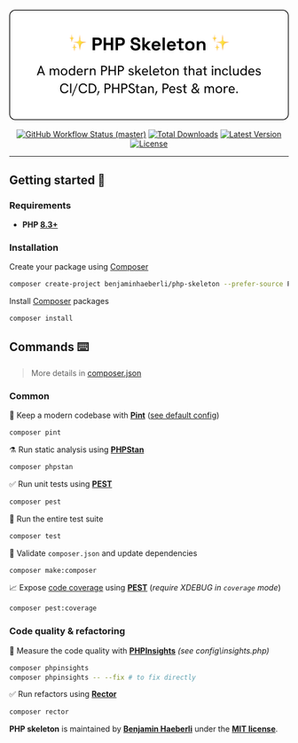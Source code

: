 <p align="center">
    <img src="./.github/banner.png" width="548" alt="Skeleton Php">
    <p align="center">
        <a href="https://github.com/benjaminhaeberli/php-skeleton/actions"><img alt="GitHub Workflow Status (master)" src="https://github.com/benjaminhaeberli/php-skeleton/actions/workflows/tests.yml/badge.svg"></a>
        <a href="https://packagist.org/packages/benjaminhaeberli/php-skeleton"><img alt="Total Downloads" src="https://img.shields.io/packagist/dt/benjaminhaeberli/php-skeleton"></a>
        <a href="https://packagist.org/packages/benjaminhaeberli/php-skeleton"><img alt="Latest Version" src="https://img.shields.io/packagist/v/benjaminhaeberli/php-skeleton"></a>
        <a href="https://packagist.org/packages/benjaminhaeberli/php-skeleton"><img alt="License" src="https://img.shields.io/packagist/l/benjaminhaeberli/php-skeleton"></a>
    </p>
</p>

---

## Getting started 🔎

### Requirements

-   **PHP [8.3+](https://php.net/releases/)**

### Installation

Create your package using [Composer](https://getcomposer.org)

```bash
composer create-project benjaminhaeberli/php-skeleton --prefer-source PackageName
```

Install [Composer](https://getcomposer.org) packages

```bash
composer install
```

## Commands ⌨️

> More details in [composer.json](./composer.json)

### Common

🧹 Keep a modern codebase with [**Pint**](https://laravel.com/docs/11.x/pint) ([see default config](https://github.com/laravel/pint/blob/main/resources/presets/laravel.php))

```bash
composer pint
```

⚗️ Run static analysis using [**PHPStan**](https://phpstan.org/user-guide/command-line-usage)

```bash
composer phpstan
```

✅ Run unit tests using [**PEST**](https://pestphp.com/docs/writing-tests)

```bash
composer pest
```

🚀 Run the entire test suite

```bash
composer test
```

🧰 Validate `composer.json` and update dependencies

```bash
composer make:composer
```

📈 Expose [code coverage](https://pestphp.com/docs/test-coverage) using [**PEST**](https://pestphp.com/docs/test-coverage) (_require XDEBUG in `coverage` mode_)

```bash
composer pest:coverage
```

### Code quality & refactoring

💎 Measure the code quality with [**PHPInsights**](https://phpinsights.com/) _(see config\insights.php)_

```bash
composer phpinsights
composer phpinsights -- --fix # to fix directly
```

✅ Run refactors using [**Rector**](https://getrector.com/documentation)

```bash
composer rector
```

**PHP skeleton** is maintained by **[Benjamin Haeberli](https://twitter.com/1benjam1)** under the **[MIT license](https://opensource.org/licenses/MIT)**.
